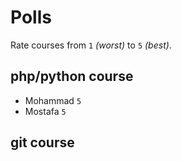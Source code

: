 # Polls

Rate courses from `1` _(worst)_ to `5` _(best)_.

## php/python course

- Mohammad `5`
- Mostafa `5`


## git course

